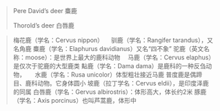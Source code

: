 > Pere David’s deer 麋鹿
>
>
> Thorold’s deer 白唇鹿





> 梅花鹿（学名：Cervus nippon）
> 　驯鹿（学名：Rangifer tarandus），又名角鹿
> 麋鹿（学名：Elaphurus davidianus）又名“四不象”
> 驼鹿（英文名称：moose）：是世界上最大的鹿科动物
> 　马鹿（学名：Cervus elaphus）是仅次于驼鹿的大型鹿类
> 黇鹿（学名：Dama dama）是鹿科的一种反刍动物，
> 　 水鹿（学名：Rusa unicolor）体型粗壮接近马鹿
> 普度鹿是偶蹄目、鹿科动物。它身体圆小
> 坡鹿（拉丁学名：Cervus eldii），是印度泽鹿的同属
> 白唇鹿（学名：Gervus albirostris）：体形高大，体长约2米
> 豚鹿（学名：Axis porcinus）也叫芦蒿鹿，体形中





